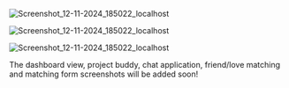 ![Screenshot_12-11-2024_185022_localhost](https://github.com/user-attachments/assets/55febe2c-94e8-41af-9336-a88dcf3ee661)

![Screenshot_12-11-2024_185022_localhost](https://github.com/user-attachments/assets/77ad0048-9a4d-4e3d-8a3b-ad3a83f3cdae)

![Screenshot_12-11-2024_185022_localhost](https://github.com/user-attachments/assets/fb6268aa-01a8-4138-958a-6da08f663504)

The dashboard view, project buddy, chat application, friend/love matching and matching form screenshots will be added soon!
